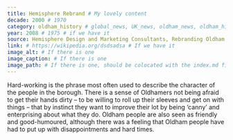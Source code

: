```yaml
---
title: Hemisphere Rebrand # My lovely content
decade: 2000 # 1970
category: oldham_history # global_news, UK_news, oldham_news, oldham_history, towers, surrounding_estate # Always exactly one category
year: 2008 # 1975 # if we have it
source: Hemisphere Design and Marketing Consultants, Rebranding Oldham (2008) # Sheila # If we have it
link: # https://wikipedia.org/dsdsadsa # If we have it
image_alt: # If there is one
image_caption: # If there is one
image_path: # If there is one, should be colocated with the index.md file in the folder
---
```


Hard-working is the phrase most often used to describe the character of the people in the borough. There is a sense of Oldhamers not being afraid to get their hands dirty – to be willing to roll up their sleeves and get on with things – that by instinct they want to improve their lot by being ‘canny’ and enterprising about what they do. Oldham people are also seen as friendly and good-humoured, although there was a feeling that Oldham people have had to put up with disappointments and hard times.